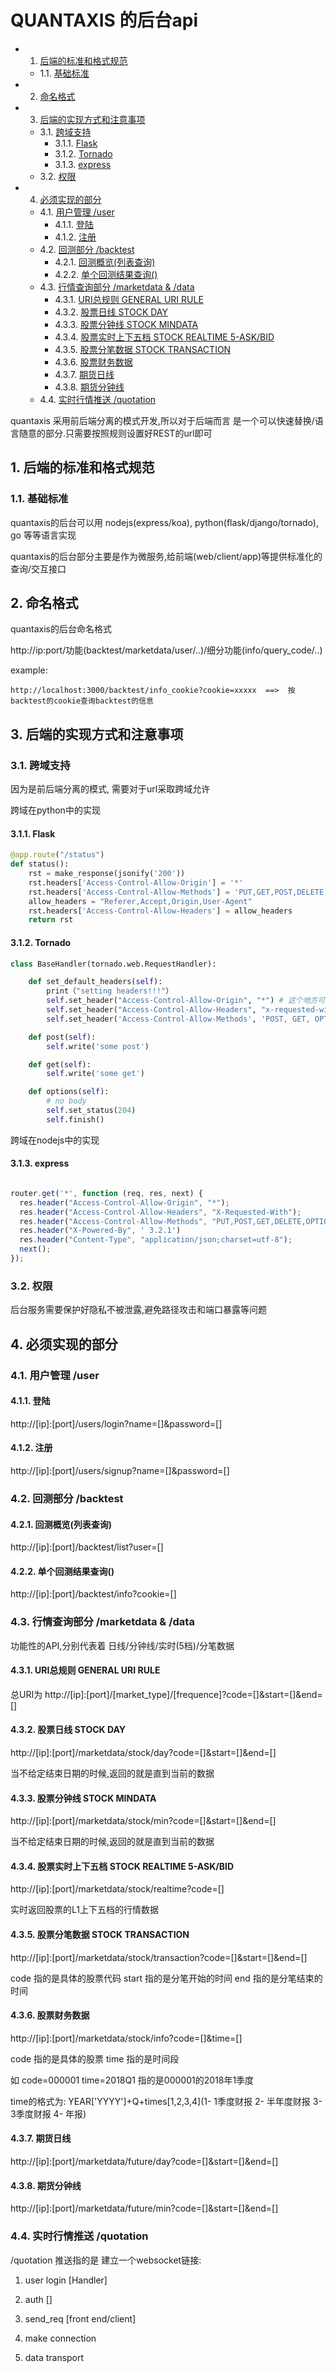 # QUANTAXIS 的后台api

<!-- vscode-markdown-toc -->
* 1. [后端的标准和格式规范](#)
	* 1.1. [基础标准](#-1)
* 2. [命名格式](#-1)
* 3. [后端的实现方式和注意事项](#-1)
	* 3.1. [跨域支持](#-1)
		* 3.1.1. [Flask](#Flask)
		* 3.1.2. [Tornado](#Tornado)
		* 3.1.3. [express](#express)
	* 3.2. [权限](#-1)
* 4. [必须实现的部分](#-1)
	* 4.1. [用户管理 /user](#user)
		* 4.1.1. [登陆](#-1)
		* 4.1.2. [注册](#-1)
	* 4.2. [回测部分 /backtest](#backtest)
		* 4.2.1. [回测概览(列表查询)](#-1)
		* 4.2.2. [单个回测结果查询()](#-1)
	* 4.3. [行情查询部分 /marketdata & /data](#marketdatadata)
		* 4.3.1. [URI总规则 GENERAL URI RULE](#URIGENERALURIRULE)
		* 4.3.2. [股票日线 STOCK DAY](#STOCKDAY)
		* 4.3.3. [股票分钟线 STOCK MINDATA](#STOCKMINDATA)
		* 4.3.4. [股票实时上下五档 STOCK REALTIME 5-ASK/BID](#STOCKREALTIME5-ASKBID)
		* 4.3.5. [股票分笔数据 STOCK TRANSACTION](#STOCKTRANSACTION)
		* 4.3.6. [股票财务数据](#-1)
		* 4.3.7. [期货日线](#-1)
		* 4.3.8. [期货分钟线](#-1)
	* 4.4. [实时行情推送 /quotation](#quotation)

<!-- vscode-markdown-toc-config
	numbering=true
	autoSave=true
	/vscode-markdown-toc-config -->
<!-- /vscode-markdown-toc -->


quantaxis 采用前后端分离的模式开发,所以对于后端而言 是一个可以快速替换/语言随意的部分.只需要按照规则设置好REST的url即可


##  1. <a name=''></a>后端的标准和格式规范

###  1.1. <a name='-1'></a>基础标准

quantaxis的后台可以用 nodejs(express/koa), python(flask/django/tornado), go 等等语言实现

quantaxis的后台部分主要是作为微服务,给前端(web/client/app)等提供标准化的查询/交互接口


##  2. <a name='-1'></a>命名格式

quantaxis的后台命名格式

http://ip:port/功能(backtest/marketdata/user/..)/细分功能(info/query_code/..)

example:

```
http://localhost:3000/backtest/info_cookie?cookie=xxxxx  ==>  按backtest的cookie查询backtest的信息

```

##  3. <a name='-1'></a>后端的实现方式和注意事项


###  3.1. <a name='-1'></a>跨域支持

因为是前后端分离的模式, 需要对于url采取跨域允许

跨域在python中的实现

####  3.1.1. <a name='Flask'></a>Flask

```python
@app.route("/status")
def status():
    rst = make_response(jsonify('200'))
    rst.headers['Access-Control-Allow-Origin'] = '*'
    rst.headers['Access-Control-Allow-Methods'] = 'PUT,GET,POST,DELETE'
    allow_headers = "Referer,Accept,Origin,User-Agent"
    rst.headers['Access-Control-Allow-Headers'] = allow_headers
    return rst

```


####  3.1.2. <a name='Tornado'></a>Tornado

```python
class BaseHandler(tornado.web.RequestHandler):

    def set_default_headers(self):
        print（"setting headers!!!"）
        self.set_header("Access-Control-Allow-Origin", "*") # 这个地方可以写域名
        self.set_header("Access-Control-Allow-Headers", "x-requested-with")
        self.set_header('Access-Control-Allow-Methods', 'POST, GET, OPTIONS')

    def post(self):
        self.write('some post')

    def get(self):
        self.write('some get')

    def options(self):
        # no body
        self.set_status(204)
        self.finish()
```

跨域在nodejs中的实现

####  3.1.3. <a name='express'></a>express

```javascript

router.get('*', function (req, res, next) {
  res.header("Access-Control-Allow-Origin", "*");
  res.header("Access-Control-Allow-Headers", "X-Requested-With");
  res.header("Access-Control-Allow-Methods", "PUT,POST,GET,DELETE,OPTIONS");
  res.header("X-Powered-By", ' 3.2.1')
  res.header("Content-Type", "application/json;charset=utf-8");
  next();
});

```

###  3.2. <a name='-1'></a>权限

后台服务需要保护好隐私不被泄露,避免路径攻击和端口暴露等问题

##  4. <a name='-1'></a>必须实现的部分


###  4.1. <a name='user'></a>用户管理 /user

####  4.1.1. <a name='-1'></a>登陆

http://[ip]:[port]/users/login?name=[]&password=[]

####  4.1.2. <a name='-1'></a>注册

http://[ip]:[port]/users/signup?name=[]&password=[]


###  4.2. <a name='backtest'></a>回测部分 /backtest

####  4.2.1. <a name='-1'></a>回测概览(列表查询)
http://[ip]:[port]/backtest/list?user=[]

####  4.2.2. <a name='-1'></a>单个回测结果查询()
http://[ip]:[port]/backtest/info?cookie=[]


###  4.3. <a name='marketdatadata'></a>行情查询部分 /marketdata & /data

功能性的API,分别代表着 日线/分钟线/实时(5档)/分笔数据

####  4.3.1. <a name='URIGENERALURIRULE'></a>URI总规则 GENERAL URI RULE
总URI为 http://[ip]:[port]/[market_type]/[frequence]?code=[]&start=[]&end=[]

####  4.3.2. <a name='STOCKDAY'></a>股票日线 STOCK DAY
http://[ip]:[port]/marketdata/stock/day?code=[]&start=[]&end=[]

当不给定结束日期的时候,返回的就是直到当前的数据

####  4.3.3. <a name='STOCKMINDATA'></a>股票分钟线 STOCK MINDATA
http://[ip]:[port]/marketdata/stock/min?code=[]&start=[]&end=[]

当不给定结束日期的时候,返回的就是直到当前的数据

####  4.3.4. <a name='STOCKREALTIME5-ASKBID'></a>股票实时上下五档 STOCK REALTIME 5-ASK/BID
http://[ip]:[port]/marketdata/stock/realtime?code=[]

实时返回股票的L1上下五档的行情数据

####  4.3.5. <a name='STOCKTRANSACTION'></a>股票分笔数据 STOCK TRANSACTION
http://[ip]:[port]/marketdata/stock/transaction?code=[]&start=[]&end=[]

code 指的是具体的股票代码
start 指的是分笔开始的时间
end 指的是分笔结束的时间

####  4.3.6. <a name='-1'></a>股票财务数据

http://[ip]:[port]/marketdata/stock/info?code=[]&time=[]

code 指的是具体的股票
time 指的是时间段

如 code=000001 time=2018Q1 指的是000001的2018年1季度

time的格式为: YEAR['YYYY']+Q+times[1,2,3,4](1- 1季度财报 2- 半年度财报 3- 3季度财报 4- 年报)

####  4.3.7. <a name='-1'></a>期货日线
http://[ip]:[port]/marketdata/future/day?code=[]&start=[]&end=[]


####  4.3.8. <a name='-1'></a>期货分钟线
http://[ip]:[port]/marketdata/future/min?code=[]&start=[]&end=[]

###  4.4. <a name='quotation'></a>实时行情推送 /quotation

/quotation 推送指的是 建立一个websocket链接:

1. user login [Handler]

2. auth []

3. send_req [front end/client]

4. make connection

5. data transport
